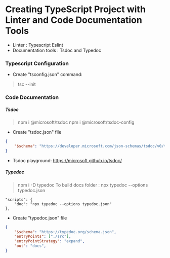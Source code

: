 # Creating TypeScript Project with Linter and Code Documentation Tools
- Linter : Typescript Eslint
- Documentation tools : Tsdoc and Typedoc

### Typescript Configuration
- Create "tsconfig.json" command:
> tsc --init

### Code Documentation

##### Tsdoc
> npm i @microsoft/tsdoc
> npm i @microsoft/tsdoc-config

- Create "tsdoc.json" file

```json
{
    "$schema": "https://developer.microsoft.com/json-schemas/tsdoc/v0/tsdoc.schema.json"
}
```

- Tsdoc playground: https://microsoft.github.io/tsdoc/

##### Typedoc
> npm i -D typedoc
> To build docs folder : npx typedoc --options typedoc.json

```
"scripts": {
    "doc": "npx typedoc --options typedoc.json"
},
```

- Create "typedoc.json" file

```json
{
    "$schema": "https://typedoc.org/schema.json",
    "entryPoints": ["./src"],
    "entryPointStrategy": "expand",
    "out": "docs",
}
```